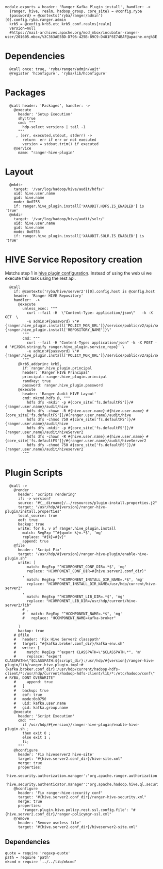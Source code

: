 
    module.exports = header: 'Ranger Kafka Plugin install', handler: ->
      {ranger, hive, realm, hadoop_group, core_site} = @config.ryba 
      {password} = @contexts('ryba/ranger/admin')[0].config.ryba.ranger.admin
      krb5 = @config.krb5.etc_krb5_conf.realms[realm]
      version=null
      #https://mail-archives.apache.org/mod_mbox/incubator-ranger-user/201605.mbox/%3C363AE5BD-D796-425B-89C9-D481F6E74BAF@apache.org%3E

# Dependencies

      @call once: true, 'ryba/ranger/admin/wait'
      @register 'hconfigure', 'ryba/lib/hconfigure'

# Packages

      @call header: 'Packages', handler: ->
        @execute
          header: 'Setup Execution'
          shy:true
          cmd: """
            hdp-select versions | tail -1
          """
         , (err, executed,stdout, stderr) ->
            return  err if err or not executed
            version = stdout.trim() if executed
        @service
          name: "ranger-hive-plugin"

# Layout

      @mkdir
        target: '/var/log/hadoop/hive/audit/hdfs/'
        uid: hive.user.name
        gid: hive.name
        mode: 0o0755
        if: ranger.hive_plugin.install['XAAUDIT.HDFS.IS_ENABLED'] is 'true'
      @mkdir
        target: '/var/log/hadoop/hive/audit/solr/'
        uid: hive.user.name
        gid: hive.name
        mode: 0o0755
        if: ranger.hive_plugin.install['XAAUDIT.SOLR.IS_ENABLED'] is 'true'

# HIVE Service Repository creation
Matchs step 1 in [hive plugin configuration][hive-plugin]. Instead of using the web ui
we execute this task using the rest api.

      @call 
        if: @contexts('ryba/hive/server2')[0].config.host is @config.host 
        header: 'Ranger HIVE Repository'
        handler:  ->
          @execute
            unless_exec: """
              curl --fail -H  \"Content-Type: application/json\"   -k -X GET  \ 
              -u admin:#{password} \"#{ranger.hive_plugin.install['POLICY_MGR_URL']}/service/public/v2/api/service/name/#{ranger.hive_plugin.install['REPOSITORY_NAME']}\"
            """
            cmd: """
              curl --fail -H "Content-Type: application/json" -k -X POST -d '#{JSON.stringify ranger.hive_plugin.service_repo}' \
              -u admin:#{password} \"#{ranger.hive_plugin.install['POLICY_MGR_URL']}/service/public/v2/api/service/\"
            """
          @krb5_addprinc krb5,
            if: ranger.hive_plugin.principal
            header: 'Ranger HIVE Principal'
            principal: ranger.hive_plugin.principal
            randkey: true
            password: ranger.hive_plugin.password
          @execute
            header: 'Ranger Audit HIVE Layout'
            cmd: mkcmd.hdfs @, """
              hdfs dfs -mkdir -p #{core_site['fs.defaultFS']}/#{ranger.user.name}/audit/hive
              hdfs dfs -chown -R #{hive.user.name}:#{hive.user.name} #{core_site['fs.defaultFS']}/#{ranger.user.name}/audit/hive
              hdfs dfs -chmod 750 #{core_site['fs.defaultFS']}/#{ranger.user.name}/audit/hive
              hdfs dfs -mkdir -p #{core_site['fs.defaultFS']}/#{ranger.user.name}/audit/hiveServer2
              hdfs dfs -chown -R #{hive.user.name}:#{hive.user.name} #{core_site['fs.defaultFS']}/#{ranger.user.name}/audit/hiveServer2
              hdfs dfs -chmod 750 #{core_site['fs.defaultFS']}/#{ranger.user.name}/audit/hiveserver2
            """

# Plugin Scripts 

      @call ->
        @render
          header: 'Scripts rendering'
          if: -> version?
          source: "#{__dirname}/../resources/plugin-install.properties.j2"
          target: "/usr/hdp/#{version}/ranger-hive-plugin/install.properties"
          local_source: true
          eof: true
          backup: true
          write: for k, v of ranger.hive_plugin.install
            match: RegExp "^#{quote k}=.*$", 'mg'
            replace: "#{k}=#{v}"
            append: true
        @file
          header: 'Script Fix'
          target: "/usr/hdp/#{version}/ranger-hive-plugin/enable-hive-plugin.sh"
          write: [
              match: RegExp "^HCOMPONENT_CONF_DIR=.*$", 'mg'
              replace: "HCOMPONENT_CONF_DIR=#{hive.server2.conf_dir}"
            ,   
              match: RegExp "^HCOMPONENT_INSTALL_DIR_NAME=.*$", 'mg'
              replace: "HCOMPONENT_INSTALL_DIR_NAME=/usr/hdp/current/hive-server2"
            ,
              match: RegExp "^HCOMPONENT_LIB_DIR=.*$", 'mg'
              replace: "HCOMPONENT_LIB_DIR=/usr/hdp/current/hive-server2/lib"
            # , 
            #   match: RegExp "^HCOMPONENT_NAME=.*$", 'mg'
            #   replace: "HCOMPONENT_NAME=kafka-broker"

          ]
          backup: true
        # @file
        #   header: 'Fix Hive Server2 classpath'
        #   target: "#{kafka.broker.conf_dir}/kafka-env.sh"
        #   write: [
        #     match: RegExp "^export CLASSPATH=\"$CLASSPATH.*", 'm'
        #     replace: "export CLASSPATH=\"$CLASSPATH:${script_dir}:/usr/hdp/#{version}/ranger-hive-plugin/lib/ranger-hive-plugin-impl:#{kafka.broker.conf_dir}:/usr/hdp/current/hadoop-hdfs-client/*:/usr/hdp/current/hadoop-hdfs-client/lib/*:/etc/hadoop/conf\" # RYBA, DONT OVERWRITE"
        #     append: true
        #   ]
        #   backup: true
        #   eof: true
        #   mode:0o0750
        #   uid: kafka.user.name
        #   gid: kafka.group.name
        @execute
          header: 'Script Execution'
          cmd: """
            if /usr/hdp/#{version}/ranger-hive-plugin/enable-hive-plugin.sh ;
            then exit 0 ; 
            else exit 1 ; 
            fi;
          """
        @hconfigure
          header: 'Fix hiveserver2 hive-site'
          target: "#{hive.server2.conf_dir}/hive-site.xml"
          merge: true
          properties:
            'hive.security.authorization.manager':'org.apache.ranger.authorization.hive.authorizer.RangerHiveAuthorizerFactory'
            'hive.security.authenticator.manager':'org.apache.hadoop.hive.ql.security.SessionStateUserAuthenticator'
        @hconfigure
          header: 'Fix ranger-hive-security conf'
          target: "#{hive.server2.conf_dir}/ranger-hive-security.xml"
          merge: true
          properties:
            'ranger.plugin.hive.policy.rest.ssl.config.file': "#{hive.server2.conf_dir}/ranger-policymgr-ssl.xml"
        @remove
          header: 'Remove useless file'
          target: "#{hive.server2.conf_dir}/hiveserver2-site.xml"

## Dependencies

    quote = require 'regexp-quote'
    path = require 'path'
    mkcmd = require '../../lib/mkcmd'


[hive-plugin]:(https://docs.hortonworks.com/HDPDocuments/HDP2/HDP-2.4.0/bk_installing_manually_book/content/installing_ranger_plugins.html#installing_ranger_hive_plugin)
